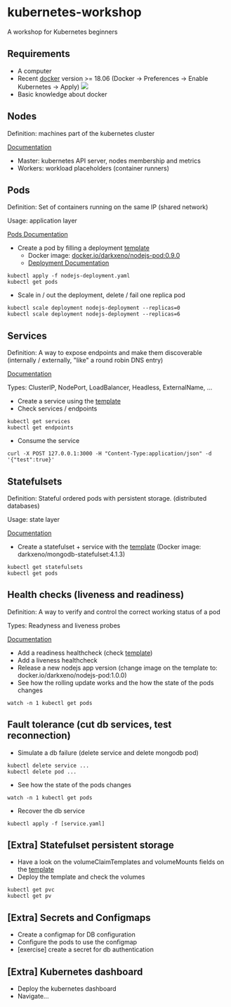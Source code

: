 # kubernetes-workshop
A workshop for Kubernetes beginners

## Requirements

- A computer
- Recent [docker](https://store.docker.com/search?type=edition&offering=community) version >= 18.06
(Docker -> Preferences -> Enable Kubernetes -> Apply)
![](/_s/_s/images/docker-setup.png)
- Basic knowledge about docker

## Nodes
Definition: machines part of the kubernetes cluster

[Documentation](https://kubernetes.io/docs/concepts/architecture/nodes/)

- Master: kubernetes API server, nodes membership and metrics
- Workers: workload placeholders (container runners)

## Pods
Definition: Set of containers running on the same IP (shared network)

Usage: application layer

[Pods Documentation](https://kubernetes.io/docs/concepts/workloads/pods/pod/)

- Create a pod by filling a deployment [template](/deployments/nodejs-deployment.yaml)
	- Docker image: [docker.io/darkxeno/nodejs-pod:0.9.0](https://hub.docker.com/r/darkxeno/nodejs-pod/tags/)
	- [Deployment Documentation](https://kubernetes.io/docs/concepts/workloads/controllers/deployment/)
```
kubectl apply -f nodejs-deployment.yaml
kubectl get pods
```
	
- Scale in / out the deployment, delete / fail one replica pod
```
kubectl scale deployment nodejs-deployment --replicas=0
kubectl scale deployment nodejs-deployment --replicas=6
```


## Services
Definition: A way to expose endpoints and make them discoverable (internally / externally, "like" a round robin DNS entry)

[Documentation](https://kubernetes.io/docs/concepts/services-networking/service/)

Types: ClusterIP, NodePort, LoadBalancer, Headless, ExternalName, ...

- Create a service using the [template](/services/nodejs-service.yaml)
- Check services / endpoints
``` 
kubectl get services
kubectl get endpoints
```
- Consume the service
```
curl -X POST 127.0.0.1:3000 -H "Content-Type:application/json" -d '{"test":true}'
```

## Statefulsets

Definition: Stateful ordered pods with persistent storage. (distributed databases)

Usage: state layer

[Documentation](https://kubernetes.io/docs/concepts/workloads/controllers/statefulset/)

- Create a statefulset + service with the [template](/statefulset/mongodb-statefulset.yaml) (Docker image: darkxeno/mongodb-statefulset:4.1.3)
``` 
kubectl get statefulsets
kubectl get pods
```

## Health checks (liveness and readiness)

Definition: A way to verify and control the correct working status of a pod

Types: Readyness and liveness probes

[Documentation](https://kubernetes.io/docs/tasks/configure-pod-container/configure-liveness-readiness-probes/)

- Add a readiness healthcheck (check [template](/deployments/nodejs-deployment-with-health-checks.yaml))
- Add a liveness healthcheck
- Release a new nodejs app version (change image on the template to: docker.io/darkxeno/nodejs-pod:1.0.0)
- See how the rolling update works and the how the state of the pods changes
```
watch -n 1 kubectl get pods
```

## Fault tolerance (cut db services, test reconnection)

- Simulate a db failure (delete service and delete mongodb pod)
```
kubectl delete service ...
kubectl delete pod ...
```
- See how the state of the pods changes
```
watch -n 1 kubectl get pods
```
- Recover the db service
```
kubectl apply -f [service.yaml]
```

## [Extra] Statefulset persistent storage

- Have a look on the volumeClaimTemplates and volumeMounts fields on the [template](/statefulsets/mongodb-statefulset-with-persistent-storage.yaml)
- Deploy the template and check the volumes
```
kubectl get pvc
kubectl get pv
```

## [Extra] Secrets and Configmaps

- Create a configmap for DB configuration
- Configure the pods to use the configmap
- [exercise] create a secret for db authentication

## [Extra] Kubernetes dashboard

- Deploy the kubernetes dashboard
- Navigate...
